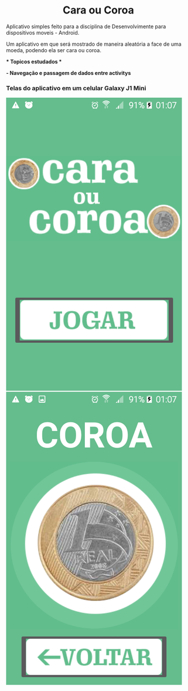 
<h1  align="center">Cara ou Coroa</h1>

  

<p  align="center">

Aplicativo simples feito para a disciplina de Desenvolvimente para dispositivos moveis - Android.

</p>
Um aplicativo em que será mostrado de maneira aleatória a face de uma moeda, podendo ela ser cara ou coroa.
  

<b> * Topicos estudados *

<p>
 - Navegação e passagem de dados entre activitys <br>
</p>

<h3> Telas do aplicativo em um celular Galaxy J1 Mini</h3>

<p float="left">
<img  alt="Imagem mostrando a tela inicial do aplicativo"  title="Demonstração aplicativo, tela inicial"  src="./github/telaPrincipal.png">
<img  alt="Imagem mostrando a tela resultado do aplicativo"  title="Demonstração aplicativo, tela resultado"  src="./github/telaResultado.png">
</p>



